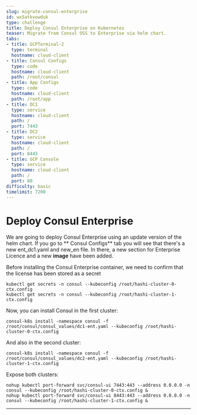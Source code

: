 ```yaml
---
slug: migrate-consul-enterprise
id: wx5atkvowduk
type: challenge
title: Deploy Consul Enterprise on Kubernetes
teaser: Migrate from Consul OSS to Enterprise via helm chart.
tabs:
- title: GCPTerminal-2
  type: terminal
  hostname: cloud-client
- title: Consul Configs
  type: code
  hostname: cloud-client
  path: /root/consul
- title: App Configs
  type: code
  hostname: cloud-client
  path: /root/app
- title: DC1
  type: service
  hostname: cloud-client
  path: /
  port: 7443
- title: DC2
  type: service
  hostname: cloud-client
  path: /
  port: 8443
- title: GCP Console
  type: service
  hostname: cloud-client
  path: /
  port: 80
difficulty: basic
timelimit: 7200
---
```


Deploy Consul Enterprise
=============================

We are going to deploy Consul Enterprise using an update version of the helm chart. If you go to ** Consul Configs** tab you will see that there's a new ent_dc1.yaml and new_en file. In there, a new section for Enterprise Licence and a new **image** have been added.

Before installing the Consul Enterprise container, we need to confirm that the license has been stored as a secret
```
kubectl get secrets -n consul --kubeconfig /root/hashi-cluster-0-ctx.config
kubectl get secrets -n consul --kubeconfig /root/hashi-cluster-1-ctx.config
```

Now, you can install Consul in the first cluster:
```
consul-k8s install -namespace consul -f /root/consul/consul_values/dc1-ent.yaml --kubeconfig /root/hashi-cluster-0-ctx.config
```

And also in the second cluster:
```
consul-k8s install -namespace consul -f /root/consul/consul_values/dc2-ent.yaml --kubeconfig /root/hashi-cluster-1-ctx.config
```

Expose both clusters:
```
nohup kubectl port-forward svc/consul-ui 7443:443 --address 0.0.0.0 -n consul --kubeconfig /root/hashi-cluster-0-ctx.config &
nohup kubectl port-forward svc/consul-ui 8443:443 --address 0.0.0.0 -n consul --kubeconfig /root/hashi-cluster-1-ctx.config &
```
---
